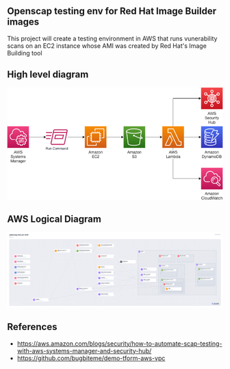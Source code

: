 ## Openscap testing env for Red Hat Image Builder images

This project will create a testing environment in AWS that runs vunerability scans on an EC2 instance whose AMI was created by Red Hat's Image Building tool 

## High level diagram

![Diagram](img/scap_testing.png)

## AWS Logical Diagram
![Diagram](img/openscap_archi.png)



## References

- https://aws.amazon.com/blogs/security/how-to-automate-scap-testing-with-aws-systems-manager-and-security-hub/
- https://github.com/bugbiteme/demo-tform-aws-vpc